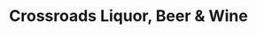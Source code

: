 ---
title: "Crossroads Liquor, Beer & Wine"
url: /kaufman/crossroads-liquor-beer-und-wine/
shop: Spirituosen
---